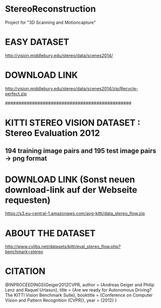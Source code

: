 # StereoReconstruction
Project for "3D Scanning and Motioncapture"

# EASY DATASET
http://vision.middlebury.edu/stereo/data/scenes2014/
# DOWNLOAD LINK
http://vision.middlebury.edu/stereo/data/scenes2014/zip/Recycle-perfect.zip

###############################################

# KITTI STEREO VISION DATASET : Stereo Evaluation 2012
## 194 training image pairs and 195 test image pairs -> png format

# DOWNLOAD LINK (Sonst neuen download-link auf der Webseite requesten)

https://s3.eu-central-1.amazonaws.com/avg-kitti/data_stereo_flow.zip

# ABOUT THE DATASET

http://www.cvlibs.net/datasets/kitti/eval_stereo_flow.php?benchmark=stereo

# CITATION

@INPROCEEDINGS{Geiger2012CVPR,
  author = {Andreas Geiger and Philip Lenz and Raquel Urtasun},
  title = {Are we ready for Autonomous Driving? The KITTI Vision Benchmark Suite},
  booktitle = {Conference on Computer Vision and Pattern	Recognition (CVPR)},
  year = {2012}
}
